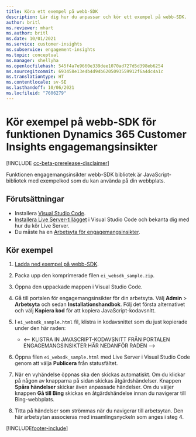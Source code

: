 ```yaml
---
title: Köra ett exempel på webb-SDK
description: Lär dig hur du anpassar och kör ett exempel på webb-SDK.
author: britl
ms.reviewer: mhart
ms.author: britl
ms.date: 10/01/2021
ms.service: customer-insights
ms.subservice: engagement-insights
ms.topic: conceptual
ms.manager: shellyha
ms.openlocfilehash: 545f4a7e9660e339dee1070ad727d5d398eb6254
ms.sourcegitcommit: 693458e13e4b4d94b6205093559912f6a4dc4a1c
ms.translationtype: HT
ms.contentlocale: sv-SE
ms.lasthandoff: 10/06/2021
ms.locfileid: "7606279"
---
```

# <a name="run-the-web-sdk-sample-for-dynamics-365-customer-insights-engagement-insights-capability"></a>Kör exempel på webb-SDK för funktionen Dynamics 365 Customer Insights engagemangsinsikter

[!INCLUDE [cc-beta-prerelease-disclaimer](includes/cc-beta-prerelease-disclaimer.md)]

Funktionen engagemangsinsikter webb-SDK bibliotek är JavaScript-bibliotek med exempelkod som du kan använda på din webbplats.

## <a name="prerequisites"></a>Förutsättningar

- Installera [Visual Studio Code](https://code.visualstudio.com/).
- [Installera Live Server-tillägget](https://marketplace.visualstudio.com/items?itemName=ritwickdey.LiveServer) i Visual Studio Code och bekanta dig med hur du kör Live Server.
- Du måste ha en [Arbetsyta för engagemangsinsikter](create-workspace.md).

## <a name="run-sample"></a>Kör exempel

1. [Ladda ned exempel på webb-SDK](https://download.pi.dynamics.com/sdk/EngagementInsightsSamples/ei_websdk_sample.zip).

1. Packa upp den komprimerade filen `ei_websdk_sample.zip`.

1. Öppna den uppackade mappen i Visual Studio Code.

1. Gå till portalen för engagemangsinsikter för din arbetsyta. Välj **Admin** > **Arbetsyta** och sedan **Installationshandbok**. Följ det första alternativet och välj **Kopiera kod** för att kopiera JavaScript-kodavsnitt.

1. I `ei_websdk_sample.html` fil, klistra in kodavsnittet som du just kopierade under den här raden:

   - <-- KLISTRA IN JAVASCRIPT-KODAVSNITT FRÅN PORTALEN ENGAGEMANGSINSIKTER HÄR NEDANFÖR RADEN -->

1. Öppna filen `ei_websdk_sample.html` med Live Server i Visual Studio Code genom att välja **Publicera** från statusfältet.

1. När en vyhändelse öppnas ska den skickas automatiskt. Om du klickar på någon av knapparna på sidan skickas åtgärdshändelser. Knappen **Spåra händelser** skickar även anpassade händelser. Om du väljer knappen **Gå till Bing** skickas en åtgärdshändelse innan du navigerar till Bing-webbplats.

1. Titta på händelser som strömmas när du navigerar till arbetsytan. Den här arbetsytan associeras med insamlingsnyckeln som anges i steg 4.


[!INCLUDE[footer-include](../includes/footer-banner.md)]
